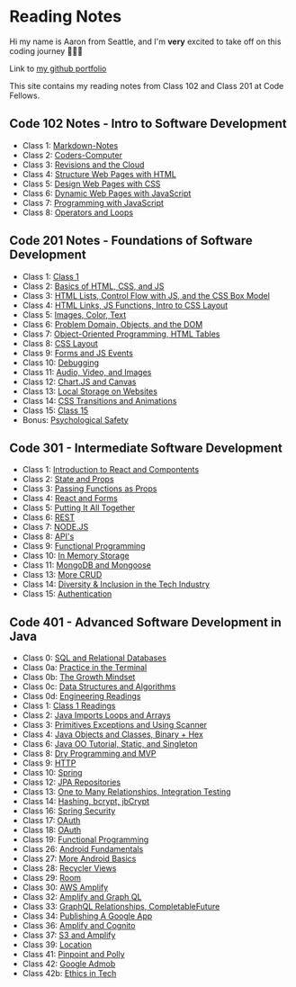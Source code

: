 # Reading Notes

Hi my name is Aaron from Seattle, and I'm **very** excited to take off on this coding journey 🚀🚀🚀

Link to [my github portfolio](https://github.com/amcwustl)

This site contains my reading notes from Class 102 and Class 201 at Code Fellows.

## Code 102 Notes - Intro to Software Development

- Class 1: [Markdown-Notes](102-Notes/Markdown-Notes.md)
- Class 2: [Coders-Computer](102-Notes/Coders-Computer.md)
- Class 3: [Revisions and the Cloud](102-Notes/Revisions-Cloud.md)
- Class 4: [Structure Web Pages with HTML](102-Notes/Class-4-102.md)
- Class 5: [Design Web Pages with CSS](102-Notes/Class-5-102.md)
- Class 6: [Dynamic Web Pages with JavaScript](102-Notes/Class-6-102.md)
- Class 7: [Programming with JavaScript](102-Notes/Class-7-102.md)
- Class 8: [Operators and Loops](102-Notes/Class-8-102.md)

## Code 201 Notes - Foundations of Software Development

- Class 1: [Class 1](201-Notes/Class-1-201.md)
- Class 2: [Basics of HTML, CSS, and JS](201-Notes/Class-2-201.md)
- Class 3: [HTML Lists, Control Flow with JS, and the CSS Box Model](201-Notes/Class-3-201.md)
- Class 4: [HTML Links, JS Functions, Intro to CSS Layout](201-Notes/Class-4-201.md)
- Class 5: [Images, Color, Text](201-Notes/Class-5-201.md)
- Class 6: [Problem Domain, Objects, and the DOM](201-Notes/Class-6-201.md)
- Class 7: [Object-Oriented Programming, HTML Tables](201-Notes/Class-7-201.md)
- Class 8: [CSS Layout](201-Notes/Class-8-201.md)
- Class 9: [Forms and JS Events](201-Notes/Class-9-201.md)
- Class 10: [Debugging](201-Notes/Class-10-201.md)
- Class 11: [Audio, Video, and Images](201-Notes/Class-11-201.md)
- Class 12: [Chart.JS and Canvas](201-Notes/Class-12-201.md)
- Class 13: [Local Storage on Websites](201-Notes/Class-13-201.md)
- Class 14: [CSS Transitions and Animations](201-Notes/Class-14-201.md)
- Class 15: [Class 15](201-Notes/Class-15-201.md)
- Bonus: [Psychological Safety](201-Notes/Class-14b-201.md)

## Code 301 - Intermediate Software Development

- Class 1: [Introduction to React and Compontents](301-Notes/Class-1-301.md)
- Class 2: [State and Props](301-Notes/Class-2-301.md)
- Class 3: [Passing Functions as Props](301-Notes/Class-3-301.md)
- Class 4: [React and Forms](301-Notes/Class-4-301.md)
- Class 5: [Putting It All Together](301-Notes/Class-5-301.md)
- Class 6: [REST](301-Notes/Class-6-301.md)
- Class 7: [NODE.JS](301-Notes/Class-7-301.md)
- Class 8: [API's](301-Notes/Class-8-301.md)
- Class 9: [Functional Programming](301-Notes/Class-9-301.md)
- Class 10: [In Memory Storage](301-Notes/Class-10-301.md)
- Class 11: [MongoDB and Mongoose](301-Notes/Class-11-301.md)
- Class 13: [More CRUD](301-Notes/Class-13-301.md)
- Class 14: [Diversity & Inclusion in the Tech Industry](301-Notes/Class-14-301.md)
- Class 15: [Authentication](301-Notes/Class-15-301.md)

## Code 401 - Advanced Software Development in Java

- Class 0: [SQL and Relational Databases](401-Notes/Class-0-401.md)
- Class 0a: [Practice in the Terminal](401-Notes/Class-0a-401.md)
- Class 0b: [The Growth Mindset](401-Notes/Class-0b-401.md)
- Class 0c: [Data Structures and Algorithms](401-Notes/Class-0c-401.md)
- Class 0d: [Engineering Readings](401-Notes/Class-0d-401.md)
- Class 1: [Class 1 Readings](401-Notes/Class-1-401.md)
- Class 2: [Java Imports Loops and Arrays](401-Notes/Class-2-401.md)
- Class 3: [Primitives Exceptions and Using Scanner](401-Notes/Class-3-401.md)
- Class 4: [Java Objects and Classes, Binary + Hex](401-Notes/Class-4-401.md)
- Class 6: [Java OO Tutorial, Static, and Singleton](401-Notes/Class-6-401.md)
- Class 8: [Dry Programming and MVP](401-Notes/Class-8-401.md)
- Class 9: [HTTP](401-Notes/Class-9-401.md)
- Class 10: [Spring](401-Notes/Class-10-401.md)
- Class 12: [JPA Repositories](401-Notes/Class-12-401.md)
- Class 13: [One to Many Relationships, Integration Testing](401-Notes/Class-13-401.md)
- Class 14: [Hashing, bcrypt, jbCrypt](401-Notes/Class-14-401.md)
- Class 16: [Spring Security](401-Notes/Class-16-401.md)
- Class 17: [OAuth](401-Notes/Class-17-401.md)
- Class 18: [OAuth](401-Notes/Class-18-401.md)
- Class 19: [Functional Programming](401-Notes/Class-19-401.md)
- Class 26: [Android Fundamentals](401-Notes/Class-26-401.md)
- Class 27: [More Android Basics](401-Notes/Class-27-401.md)
- Class 28: [Recycler Views](401-Notes/Class-28-401.md)
- Class 29: [Room](401-Notes/Class-29-401.md)
- Class 30: [AWS Amplify](401-Notes/Class-30-401.md)
- Class 32: [Amplify and Graph QL](401-Notes/Class-32-401.md)
- Class 33: [GraphQL Relationships, CompletableFuture](401-Notes/Class-33-401.md)
- Class 34: [Publishing A Google App](401-Notes/Class-34-401.md)
- Class 36: [Amplify and Cognito](401-Notes/Class-36-401.md)
- Class 37: [S3 and Amplify](401-Notes/Class-37-401.md)
- Class 39: [Location](401-Notes/Class-39-401.md)
- Class 41: [Pinpoint and Polly](401-Notes/Class-41-401.md)
- Class 42: [Google Admob](401-Notes/Class-42a-401.md)
- Class 42b: [Ethics in Tech](401-Notes/Class-42b-401.md)
